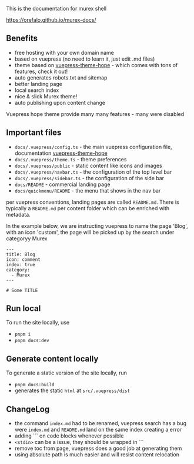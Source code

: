 This is the documentation for murex shell

https://orefalo.github.io/murex-docs/

## Benefits

- free hosting with your own domain name
- based on vuepress (no need to learn it, just edit .md files)
- theme based on [vuepress-theme-hope](https://theme-hope.vuejs.press/) - which comes with tons of features, check it out!
- auto generates robots.txt and sitemap
- better landing page
- local search index
- nice & slick Murex theme!
- auto publishing upon content change

Vuepress hope theme provide many many features - many were disabled

## Important files

- `docs/.vuepress/config.ts` - the main vuepress configuration file, documentation [vuepress-theme-hope](https://theme-hope.vuejs.press/)
- `docs/.vuepress/theme.ts` - theme preferences
- `docs/.vuepress/public` - static content like icons and images
- `docs/.vuepress/navbar.ts` - the configuration of the top level bar
- `docs/.vuepress/sidebar.ts` - the configuration of the side bar
- `docs/README` - commercial landing page
- `docs/quickmenu/README` - the menu that shows in the nav bar

per vuepress conventions, landing pages are called `README.md`. There is typically a `README.md` per content folder which can be enriched with metadata.

In the example below, we are instructing vuepress to name the page 'Blog', with an icon 'custom', the page will be picked up by the search under categoryy Murex

```
---
title: Blog
icon: comment
index: true
category:
  - Murex
---

# Some TITLE
```

## Run local

To run the site locally, use

- `pnpm i`
- `pnpm docs:dev`

## Generate content locally

To generate a static version of the site locally, run

- `pnpm docs:build`
- generates the static `html` at `src/.vuepress/dist`

## ChangeLog

- the command `index.md` had to be renamed, vuepress search has a bug were `index.md` and `README.md` land on the same index creating a error
- adding ``` on code blocks whenever possible
- `<stdin>` can be a issue, they should be wrapped in ```
- remove toc from page, vuepress does a good job at generating them
- using absolute path is much easier and will resist content relocation

